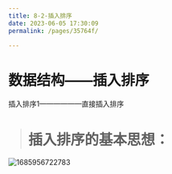 ```yaml
---
title: 8-2-插入排序
date: 2023-06-05 17:30:09
permalink: /pages/35764f/

---
```

数据结构——插入排序
==========

插入排序1——————直接插入排序

> 插入排序的基本思想：
> ==========

![1685956722783](/assets/1685956722783.png)

  

  

  

  

  


